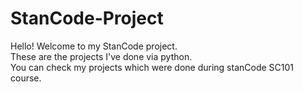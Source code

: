 # StanCode-Project
Hello! Welcome to my StanCode project.\
These are the projects I've done via python.\
You can check my projects which were done during stanCode SC101 course.
